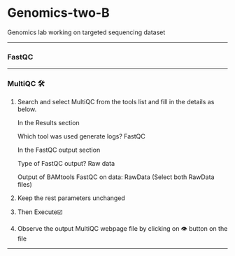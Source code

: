 # Genomics-two-B
Genomics lab working on targeted sequencing dataset



-----
### FastQC


---
### MultiQC 🛠️
1. Search and select MultiQC from the tools list and fill in the details as below.
    
    In the Results section
      
      Which tool was used generate logs? FastQC
      
    In the FastQC output section
      
      Type of FastQC output? Raw data
      
      Output of BAMtools  FastQC on data: RawData (Select both RawData files)
2. Keep the rest parameters unchanged
3. Then Execute☑️
4. Observe the output MultiQC webpage file by clicking on 👁️ button on the file
-----
